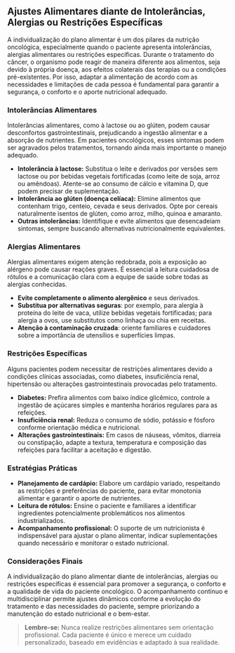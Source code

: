 
## Ajustes Alimentares diante de Intolerâncias, Alergias ou Restrições Específicas

A individualização do plano alimentar é um dos pilares da nutrição oncológica, especialmente quando o paciente apresenta intolerâncias, alergias alimentares ou restrições específicas. Durante o tratamento do câncer, o organismo pode reagir de maneira diferente aos alimentos, seja devido à própria doença, aos efeitos colaterais das terapias ou a condições pré-existentes. Por isso, adaptar a alimentação de acordo com as necessidades e limitações de cada pessoa é fundamental para garantir a segurança, o conforto e o aporte nutricional adequado.

### Intolerâncias Alimentares

Intolerâncias alimentares, como à lactose ou ao glúten, podem causar desconfortos gastrointestinais, prejudicando a ingestão alimentar e a absorção de nutrientes. Em pacientes oncológicos, esses sintomas podem ser agravados pelos tratamentos, tornando ainda mais importante o manejo adequado.

- **Intolerância à lactose:** Substitua o leite e derivados por versões sem lactose ou por bebidas vegetais fortificadas (como leite de soja, arroz ou amêndoas). Atente-se ao consumo de cálcio e vitamina D, que podem precisar de suplementação.
- **Intolerância ao glúten (doença celíaca):** Elimine alimentos que contenham trigo, centeio, cevada e seus derivados. Opte por cereais naturalmente isentos de glúten, como arroz, milho, quinoa e amaranto.
- **Outras intolerâncias:** Identifique e evite alimentos que desencadeiam sintomas, sempre buscando alternativas nutricionalmente equivalentes.

### Alergias Alimentares

Alergias alimentares exigem atenção redobrada, pois a exposição ao alérgeno pode causar reações graves. É essencial a leitura cuidadosa de rótulos e a comunicação clara com a equipe de saúde sobre todas as alergias conhecidas.

- **Evite completamente o alimento alergênico** e seus derivados.
- **Substitua por alternativas seguras**: por exemplo, para alergia à proteína do leite de vaca, utilize bebidas vegetais fortificadas; para alergia a ovos, use substitutos como linhaça ou chia em receitas.
- **Atenção à contaminação cruzada**: oriente familiares e cuidadores sobre a importância de utensílios e superfícies limpas.

### Restrições Específicas

Alguns pacientes podem necessitar de restrições alimentares devido a condições clínicas associadas, como diabetes, insuficiência renal, hipertensão ou alterações gastrointestinais provocadas pelo tratamento.

- **Diabetes:** Prefira alimentos com baixo índice glicêmico, controle a ingestão de açúcares simples e mantenha horários regulares para as refeições.
- **Insuficiência renal:** Reduza o consumo de sódio, potássio e fósforo conforme orientação médica e nutricional.
- **Alterações gastrointestinais:** Em casos de náuseas, vômitos, diarreia ou constipação, adapte a textura, temperatura e composição das refeições para facilitar a aceitação e digestão.

### Estratégias Práticas

- **Planejamento de cardápio:** Elabore um cardápio variado, respeitando as restrições e preferências do paciente, para evitar monotonia alimentar e garantir o aporte de nutrientes.
- **Leitura de rótulos:** Ensine o paciente e familiares a identificar ingredientes potencialmente problemáticos nos alimentos industrializados.
- **Acompanhamento profissional:** O suporte de um nutricionista é indispensável para ajustar o plano alimentar, indicar suplementações quando necessário e monitorar o estado nutricional.

### Considerações Finais

A individualização do plano alimentar diante de intolerâncias, alergias ou restrições específicas é essencial para promover a segurança, o conforto e a qualidade de vida do paciente oncológico. O acompanhamento contínuo e multidisciplinar permite ajustes dinâmicos conforme a evolução do tratamento e das necessidades do paciente, sempre priorizando a manutenção do estado nutricional e o bem-estar.

> **Lembre-se:** Nunca realize restrições alimentares sem orientação profissional. Cada paciente é único e merece um cuidado personalizado, baseado em evidências e adaptado à sua realidade.
```
